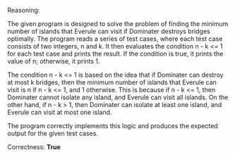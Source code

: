 Reasoning:

The given program is designed to solve the problem of finding the minimum number of islands that Everule can visit if Dominater destroys bridges optimally. The program reads a series of test cases, where each test case consists of two integers, n and k. It then evaluates the condition n - k <= 1 for each test case and prints the result. If the condition is true, it prints the value of n; otherwise, it prints 1.

The condition n - k <= 1 is based on the idea that if Dominater can destroy at most k bridges, then the minimum number of islands that Everule can visit is n if n - k <= 1, and 1 otherwise. This is because if n - k <= 1, then Dominater cannot isolate any island, and Everule can visit all islands. On the other hand, if n - k > 1, then Dominater can isolate at least one island, and Everule can visit at most one island.

The program correctly implements this logic and produces the expected output for the given test cases.

Correctness: **True**